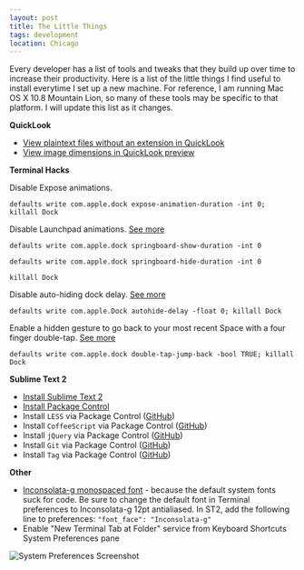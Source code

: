 ```yaml
---
layout: post
title: The Little Things
tags: development
location: Chicago
---
```


Every developer has a list of tools and tweaks that they build up over time to increase their productivity. Here is a list of the little things I find useful to install everytime I set up a new machine. For reference, I am running Mac OS X 10.8 Mountain Lion, so many of these tools may be specific to that platform. I will update this list as it changes.

**QuickLook**

* [View plaintext files without an extension in QuickLook](https://github.com/whomwah/qlstephen)
* [View image dimensions in QuickLook preview](https://github.com/Nyx0uf/qlImageSize)

**Terminal Hacks**

Disable Expose animations.

`defaults write com.apple.dock expose-animation-duration -int 0; killall Dock`

Disable Launchpad animations. [See more](http://www.defaults-write.com/disable-launchpad-fade-effects/#.ULBWx6VOIy4)

`defaults write com.apple.dock springboard-show-duration -int 0`

`defaults write com.apple.dock springboard-hide-duration -int 0`

`killall Dock`

Disable auto-hiding dock delay. [See more](http://www.defaults-write.com/remove-the-dock-auto-hide-show-delay/#.ULBXRKVOIy4)

`defaults write com.apple.Dock autohide-delay -float 0; killall Dock`

Enable a hidden gesture to go back to your most recent Space with a four finger double-tap. [See more](http://www.defaults-write.com/enable-the-hidden-go-to-recent-space-gesture/#.ULBWWKVOIy4)

`defaults write com.apple.dock double-tap-jump-back -bool TRUE; killall Dock`

**Sublime Text 2**

* [Install Sublime Text 2](http://www.sublimetext.com/2)
* [Install Package Control](http://wbond.net/sublime_packages/package_control)
* Install `LESS` via Package Control ([GitHub](https://github.com/danro/LESS-sublime))
* Install `CoffeeScript` via Package Control ([GitHub](https://github.com/Xavura/CoffeeScript-Sublime-Plugin))
* Install `jQuery` via Package Control ([GitHub](https://github.com/SublimeText/jQuery))
* Install `Git` via Package Control ([GitHub](https://github.com/kemayo/sublime-text-2-git))
* Install `Tag` via Package Control ([GitHub](https://github.com/SublimeText/Tag))

**Other**

* [Inconsolata-g monospaced font](http://leonardo-m.livejournal.com/77079.html) - because the default system fonts suck for code. Be sure to change the default font in Terminal preferences to Inconsolata-g 12pt antialiased. In ST2, add the following line to preferences: `"font_face": "Inconsolata-g"`
* Enable "New Terminal Tab at Folder" service from Keyboard Shortcuts System Preferences pane

![System Preferences Screenshot](https://pbs.twimg.com/media/A1AmLy6CUAElGq4.jpg:large)